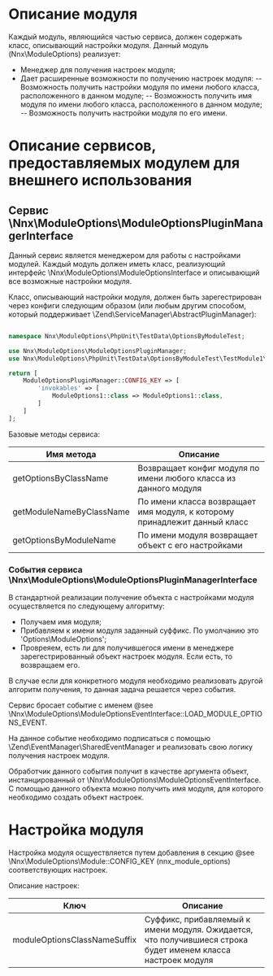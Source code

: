 # Описание модуля

Каждый модуль, являющийся частью сервиса, должен содержать класс, описывающий настройки модуля. Данный модуль (Nnx\ModuleOptions)
реализует:

- Менеджер для получения настроек модуля;
- Дает расширенные возможности по получению настроек модуля:
-- Возможность получить настройки модуля по имени любого класса, расположенного в данном модуле;
-- Возможность получить имя модуля по имени любого класса, расположенного в данном модуле;
-- Возможность получить настройки модуля по его имени.

# Описание сервисов, предоставляемых модулем для внешнего использования

## Сервис \Nnx\ModuleOptions\ModuleOptionsPluginManagerInterface

Данный сервис является менеджером для работы с настройками модулей.
Каждый модуль должен иметь класс, реализующий интерфейс \Nnx\ModuleOptions\ModuleOptionsInterface и описывающий все возможные
настройки модуля.

Класс, описывающий настройки модуля, должен быть зарегестрирован через конфиги следующим образом (или любым другим способом, 
который поддерживает \Zend\ServiceManager\AbstractPluginManager):

```php

namespace Nnx\ModuleOptions\PhpUnit\TestData\OptionsByModuleTest;

use Nnx\ModuleOptions\ModuleOptionsPluginManager;
use Nnx\ModuleOptions\PhpUnit\TestData\OptionsByModuleTest\TestModule1\Options\ModuleOptions as ModuleOptions1;

return [
    ModuleOptionsPluginManager::CONFIG_KEY => [
        'invokables' => [
            ModuleOptions1::class => ModuleOptions1::class,
        ]
    ]
];
```

Базовые методы сервиса:

Имя метода              |Описание
------------------------|--------
getOptionsByClassName   |Возвращает конфиг модуля по имени любого класса из данного модуля
getModuleNameByClassName|По имени класса возвращает имя модуля, к которому принадлежит данный класс
getOptionsByModuleName  |По имени модуля возвращает объект с его настройками

### События сервиса \Nnx\ModuleOptions\ModuleOptionsPluginManagerInterface

В стандартной реализации получение объекта с настройками модуля осуществляется по следующему алгоритму:

- Получаем имя модуля;
- Прибавляем к имени модуля заданный суффикс. По умолчанию это 'Options\\ModuleOptions'; 
- Провреяем, есть ли для получившегося имени в менеджере зарегестрированный объект настроек модуля. Если есть, то возвращаем его.

В случае если для конкретного модуля необходимо реализовать другой алгоритм получения, то данная задача решается через события.

Сервис бросает событие с именем @see \Nnx\ModuleOptions\ModuleOptionsEventInterface::LOAD_MODULE_OPTIONS_EVENT.

На данное событие необходимо подписаться с помощью \Zend\EventManager\SharedEventManager и реализовать свою логику получения
настроек модуля.

Обработчик данного события получит в качестве аргумента объект, инстанцированный от \Nnx\ModuleOptions\ModuleOptionsEventInterface.
С помощью данного объекта можно получить имя модуля, для которого необходимо создать объект настроек.

# Настройка модуля

Настройка модуля осщуествляется путем добавления в секцию @see \Nnx\ModuleOptions\Module::CONFIG_KEY (nnx_module_options)
соответствующих настроек. 

Описание настроек:

Ключ                        |Описание
----------------------------|-----------------------------------------------------------
moduleOptionsClassNameSuffix|Суффикс, прибавляемый к имени модуля. Ожидается, что получившиеся строка будет именем класса настроек модуля
